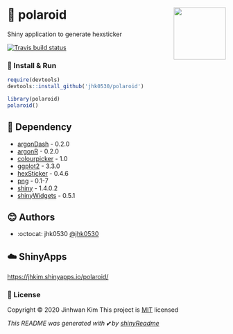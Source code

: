 # :yellow_heart: polaroid <img src = 'https://user-images.githubusercontent.com/6457691/77816407-d45f1e00-7105-11ea-8603-228f2e20d7a1.png' width = 120 align = 'right'></img>


Shiny application to generate hexsticker

<!-- badges: start -->
[![Travis build status](https://travis-ci.org/jhk0530/polaroid.svg?branch=master)](https://travis-ci.org/jhk0530/polaroid)
<!-- badges: end -->

### :wrench: Install & Run

```r
require(devtools)
devtools::install_github('jhk0530/polaroid')

library(polaroid)
polaroid()

```

## :paperclip: Dependency
* [argonDash](https://github.com/RinteRface/argonDash) - 0.2.0
* [argonR](https://github.com/RinteRface/argonR) - 0.2.0
* [colourpicker](https://github.com/daattali/colourpicker) - 1.0
* [ggplot2](https://github.com/tidyverse/ggplot2) - 3.3.0
* [hexSticker](https://github.com/GuangchuangYu/hexSticker) - 0.4.6
* [png](https://cran.r-project.org/package=png) - 0.1-7
* [shiny](https://github.com/rstudio/shiny) - 1.4.0.2
* [shinyWidgets](https://github.com/dreamRs/shinyWidgets) - 0.5.1

## :blush: Authors
* :octocat: jhk0530 [@jhk0530](https://github.com/jhk0530)

## :cloud: ShinyApps
https://jhkim.shinyapps.io/polaroid/

### :memo: License
Copyright :copyright: 2020 Jinhwan Kim
This project is [MIT](https://opensource.org/licenses/MIT) licensed

*This README was generated with :two_hearts: by [shinyReadme](http://github.com/jhk0530/shinyReadme)*
